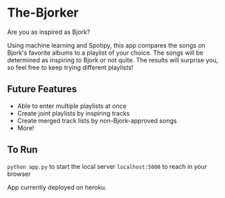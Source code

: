 # The-Bjorker
Are you as inspired as Bjork?

Using machine learning and Spotipy, this app compares the songs on Bjork's favorite albums to a playlist of your 
choice. The songs will be determined as inspiring to Bjork or not quite. The results will surprise you, so feel 
free to keep trying different playlists!

## Future Features
- Able to enter multiple playlists at once
- Create joint playlists by inspiring tracks
- Create merged track lists by non-Bjork-approved songs
- More!

## To Run
```python app.py``` 
to start the local server
```localhost:5000``` 
to reach in your browser

App currently deployed on heroku.
